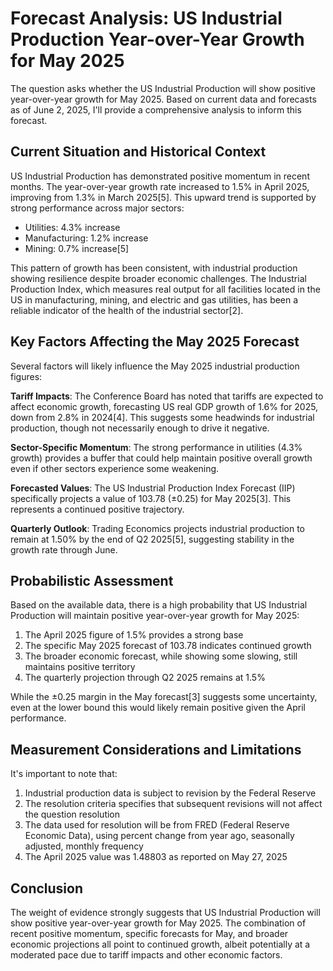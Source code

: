# Forecast Analysis: US Industrial Production Year-over-Year Growth for May 2025

The question asks whether the US Industrial Production will show positive year-over-year growth for May 2025. Based on current data and forecasts as of June 2, 2025, I'll provide a comprehensive analysis to inform this forecast.

## Current Situation and Historical Context

US Industrial Production has demonstrated positive momentum in recent months. The year-over-year growth rate increased to 1.5% in April 2025, improving from 1.3% in March 2025[5]. This upward trend is supported by strong performance across major sectors:

- Utilities: 4.3% increase
- Manufacturing: 1.2% increase 
- Mining: 0.7% increase[5]

This pattern of growth has been consistent, with industrial production showing resilience despite broader economic challenges. The Industrial Production Index, which measures real output for all facilities located in the US in manufacturing, mining, and electric and gas utilities, has been a reliable indicator of the health of the industrial sector[2].

## Key Factors Affecting the May 2025 Forecast

Several factors will likely influence the May 2025 industrial production figures:

**Tariff Impacts**: The Conference Board has noted that tariffs are expected to affect economic growth, forecasting US real GDP growth of 1.6% for 2025, down from 2.8% in 2024[4]. This suggests some headwinds for industrial production, though not necessarily enough to drive it negative.

**Sector-Specific Momentum**: The strong performance in utilities (4.3% growth) provides a buffer that could help maintain positive overall growth even if other sectors experience some weakening.

**Forecasted Values**: The US Industrial Production Index Forecast (IIP) specifically projects a value of 103.78 (±0.25) for May 2025[3]. This represents a continued positive trajectory.

**Quarterly Outlook**: Trading Economics projects industrial production to remain at 1.50% by the end of Q2 2025[5], suggesting stability in the growth rate through June.

## Probabilistic Assessment

Based on the available data, there is a high probability that US Industrial Production will maintain positive year-over-year growth for May 2025:

1. The April 2025 figure of 1.5% provides a strong base
2. The specific May 2025 forecast of 103.78 indicates continued growth
3. The broader economic forecast, while showing some slowing, still maintains positive territory
4. The quarterly projection through Q2 2025 remains at 1.5%

While the ±0.25 margin in the May forecast[3] suggests some uncertainty, even at the lower bound this would likely remain positive given the April performance.

## Measurement Considerations and Limitations

It's important to note that:

1. Industrial production data is subject to revision by the Federal Reserve
2. The resolution criteria specifies that subsequent revisions will not affect the question resolution
3. The data used for resolution will be from FRED (Federal Reserve Economic Data), using percent change from year ago, seasonally adjusted, monthly frequency
4. The April 2025 value was 1.48803 as reported on May 27, 2025

## Conclusion

The weight of evidence strongly suggests that US Industrial Production will show positive year-over-year growth for May 2025. The combination of recent positive momentum, specific forecasts for May, and broader economic projections all point to continued growth, albeit potentially at a moderated pace due to tariff impacts and other economic factors.